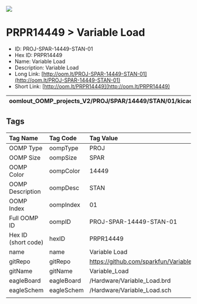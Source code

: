 


  
![][im]
# PRPR14449 > Variable Load

- ID: PROJ-SPAR-14449-STAN-01
- Hex ID: PRPR14449
- Name: Variable Load
- Description: Variable Load
- Long Link: [http://oom.lt/PROJ-SPAR-14449-STAN-01](http://oom.lt/PROJ-SPAR-14449-STAN-01)
- Short Link: [http://oom.lt/PRPR14449](http://oom.lt/PRPR14449)
  

|oomlout_OOMP_projects_V2/PROJ/SPAR/14449/STAN/01/kicadPcb3dFront.png|oomlout_OOMP_projects_V2/PROJ/SPAR/14449/STAN/01/kicadPcb3dBack.png|oomlout_OOMP_projects_V2/PROJ/SPAR/14449/STAN/01/kicadPcb3d.png||
| :---: | :---: | :---: | :---: |

## Tags
  

|Tag Name|Tag Code|Tag Value|
| :--- | :--- | :--- |
|OOMP Type|oompType|PROJ|
|OOMP Size|oompSize|SPAR|
|OOMP Color|oompColor|14449|
|OOMP Description|oompDesc|STAN|
|OOMP Index|oompIndex|01|
|Full OOMP ID|oompID|PROJ-SPAR-14449-STAN-01|
|Hex ID (short code)|hexID|PRPR14449|
|name|name|Variable Load|
|gitRepo|gitRepo|https://github.com/sparkfun/Variable_Load|
|gitName|gitName|Variable_Load|
|eagleBoard|eagleBoard|/Hardware/Variable_Load.brd|
|eagleSchem|eagleSchem|/Hardware/Variable_Load.sch|
||||



[im]: PROJ/SPAR/14449/STAN/01/kicadPcb3d_450.png
